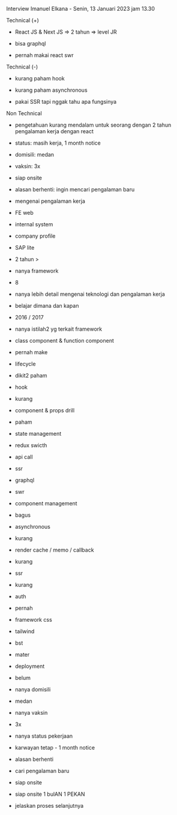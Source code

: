 Interview Imanuel Elkana - Senin, 13 Januari 2023 jam 13.30  

  

Technical (+)  

- React JS & Next JS => 2 tahun => level JR  
    
- bisa graphql  
    
- pernah makai react swr  
    

Technical (-)  

- kurang paham hook  
    
- kurang paham asynchronous  
    
- pakai SSR tapi nggak tahu apa fungsinya  
    

Non Technical  

- pengetahuan kurang mendalam untuk seorang dengan 2 tahun pengalaman kerja dengan react  
    
- status: masih kerja, 1 month notice  
    
- domisili: medan  
    
- vaksin: 3x  
    
- siap onsite  
    
- alasan berhenti: ingin mencari pengalaman baru  
    

  

  

- mengenai pengalaman kerja  
    

- FE web  
    

- internal system  
    
- company profile  
    
- SAP lite  
    
- 2 tahun >  
    

- nanya framework  
    

- 8  
    

- nanya lebih detail mengenai teknologi dan pengalaman kerja  
    
- belajar dimana dan kapan  
    

- 2016 / 2017  
    

- nanya istilah2 yg terkait framework  
    

- class component & function component  
    

- pernah make  
    

- lifecycle  
    

- dikit2 paham  
    

- hook  
    

- kurang  
    

- component & props drill  
    

- paham  
    

- state management  
    

- redux swicth  
    

- api call  
    

- ssr  
    
- graphql  
    
- swr  
    

- component management  
    

- bagus  
    

- asynchronous  
    

- kurang  
    

- render cache / memo / callback  
    

- kurang  
    

- ssr  
    

- kurang  
    

- auth  
    

- pernah  
    

- framework css  
    

- tailwind  
    
- bst  
    
- mater  
    

- deployment  
    

- belum  
    

- nanya domisili  
    

- medan  
    

- nanya vaksin  
    

- 3x  
    

- nanya status pekerjaan  
    

- karwayan tetap - 1 month notice  
    

- alasan berhenti  
    

- cari pengalaman baru  
    

- siap onsite  
    

- siap onsite 1 bulAN 1 PEKAN  
    

- jelaskan proses selanjutnya